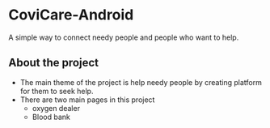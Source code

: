 # CoviCare-Android
 A simple way to connect needy people and people who want to help.
## About the project
- The main theme of the project is help needy people by creating platform for them to seek help.
- There are two main pages in this project 
   - oxygen dealer
   - Blood bank
